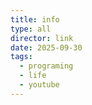 ```yaml
---
title: info
type: all
director: link
date: 2025-09-30
tags:
  - programing
  - life
  - youtube
---
```







